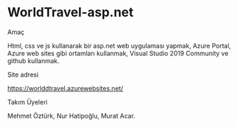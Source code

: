 # WorldTravel-asp.net

Amaç

Html, css ve js kullanarak bir asp.net web uygulaması yapmak,
Azure Portal, Azure web sites gibi ortamları kullanmak,
Visual Studio 2019 Community ve github kullanmak.

Site adresi

https://worlddtravel.azurewebsites.net/

Takım Üyeleri

Mehmet Öztürk,
Nur Hatipoğlu,
Murat Acar.
